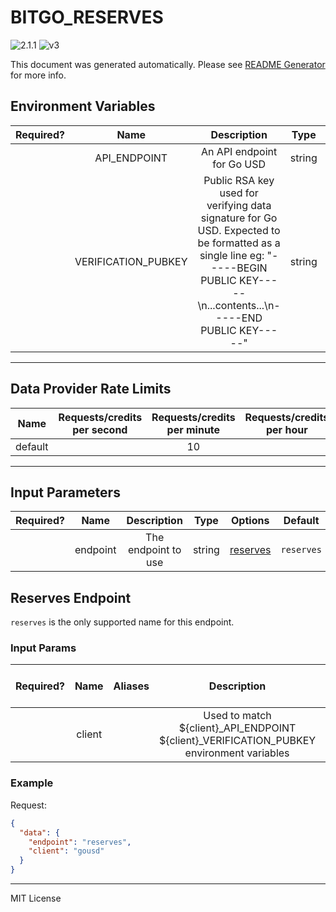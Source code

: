 # BITGO_RESERVES

![2.1.1](https://img.shields.io/github/package-json/v/smartcontractkit/external-adapters-js?filename=packages/sources/bitgo-reserves/package.json) ![v3](https://img.shields.io/badge/framework%20version-v3-blueviolet)

This document was generated automatically. Please see [README Generator](../../scripts#readme-generator) for more info.

## Environment Variables

| Required? |        Name         |                                                                                    Description                                                                                    |  Type  | Options |                Default                |
| :-------: | :-----------------: | :-------------------------------------------------------------------------------------------------------------------------------------------------------------------------------: | :----: | :-----: | :-----------------------------------: |
|           |    API_ENDPOINT     |                                                                            An API endpoint for Go USD                                                                             | string |         | `https://reserves.gousd.com/por.json` |
|           | VERIFICATION_PUBKEY | Public RSA key used for verifying data signature for Go USD. Expected to be formatted as a single line eg: "-----BEGIN PUBLIC KEY-----\n...contents...\n-----END PUBLIC KEY-----" | string |         |                  ``                   |

---

## Data Provider Rate Limits

|  Name   | Requests/credits per second | Requests/credits per minute | Requests/credits per hour | Note |
| :-----: | :-------------------------: | :-------------------------: | :-----------------------: | :--: |
| default |                             |             10              |                           |      |

---

## Input Parameters

| Required? |   Name   |     Description     |  Type  |            Options             |  Default   |
| :-------: | :------: | :-----------------: | :----: | :----------------------------: | :--------: |
|           | endpoint | The endpoint to use | string | [reserves](#reserves-endpoint) | `reserves` |

## Reserves Endpoint

`reserves` is the only supported name for this endpoint.

### Input Params

| Required? |  Name  | Aliases |                                        Description                                         |  Type  | Options | Default | Depends On | Not Valid With |
| :-------: | :----: | :-----: | :----------------------------------------------------------------------------------------: | :----: | :-----: | :-----: | :--------: | :------------: |
|           | client |         | Used to match ${client}\_API_ENDPOINT ${client}\_VERIFICATION_PUBKEY environment variables | string |         | `gousd` |            |                |

### Example

Request:

```json
{
  "data": {
    "endpoint": "reserves",
    "client": "gousd"
  }
}
```

---

MIT License
